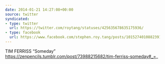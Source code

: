 ```yaml
---
date: 2014-01-21 14:27:08+00:00
source: twitter
syndicated:
- type: twitter
  url: https://twitter.com/roytang/statuses/425635678635175936/
- type: facebook
  url: https://www.facebook.com/stephen.roy.tang/posts/10152740108823912
---
```


TIM FERRISS “Someday” https://zenpencils.tumblr.com/post/73988215682/tim-ferriss-someday#_=_